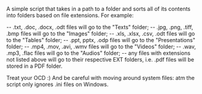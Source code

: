 A simple script that takes in a path to a folder and sorts all of its contents into folders based on file extensions. For example:

-- .txt, .doc, .docx, .odt files will go to the "Texts" folder;
-- .jpg, .png, .tiff, .bmp files will go to the "Images" folder;
-- .xls, .xlsx, .csv, .odt files will go to the "Tables" folder;
-- .ppt, pptx, .odp files will go to the "Presentations" folder;
-- .mp4, .mov, .avi, .wmv files will go to the "Videos" folder;
-- .wav, .mp3, .flac files will go to the "Audios" folder;
-- any files with extensions not listed above will go to their respective EXT folders, i.e. .pdf files will be stored in a PDF folder.


Treat your OCD :) And be careful with moving around system files: atm the script only ignores .ini files on Windows.
